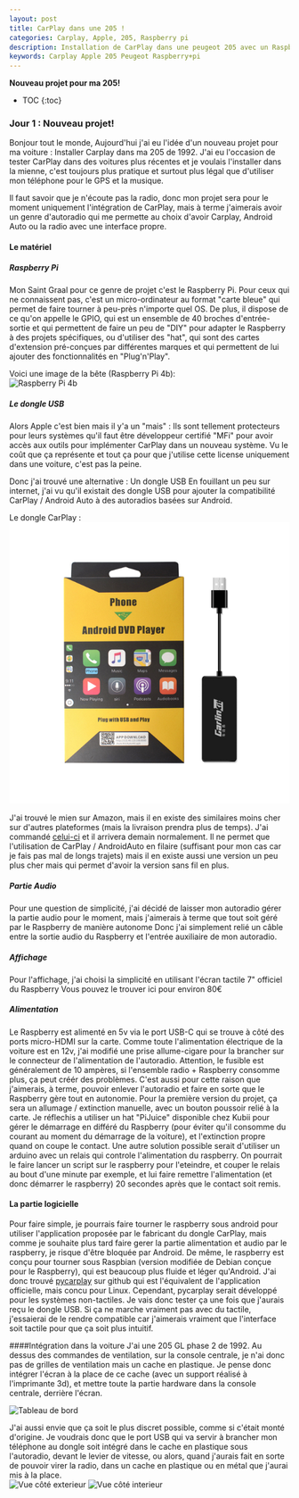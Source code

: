 ```yaml
---
layout: post
title: CarPlay dans une 205 !
categories: Carplay, Apple, 205, Raspberry pi
description: Installation de CarPlay dans une peugeot 205 avec un Raspberry pi
keywords: Carplay Apple 205 Peugeot Raspberry+pi
---
```


**Nouveau projet pour ma 205!**


* TOC
{:toc}

### Jour 1 : Nouveau projet!
Bonjour tout le monde,
Aujourd'hui j'ai eu l'idée d'un nouveau projet pour ma voiture : Installer Carplay dans ma 205 de 1992.
J'ai eu l'occasion de tester CarPlay dans des voitures plus récentes et je voulais l'installer dans la mienne, c'est toujours plus pratique et surtout plus légal que d'utiliser mon téléphone pour le GPS et la musique.

Il faut savoir que je n'écoute pas la radio, donc mon projet sera pour le moment uniquement l'intégration de CarPlay, mais à terme j'aimerais avoir un genre d'autoradio qui me permette au choix d'avoir Carplay, Android Auto ou la radio avec une interface propre.

#### Le matériel
##### Raspberry Pi
Mon Saint Graal pour ce genre de projet c'est le Raspberry Pi.
Pour ceux qui ne connaissent pas, c'est un micro-ordinateur au format "carte bleue" qui permet de faire tourner à peu-près n'importe quel OS. De plus, il dispose de ce qu'on appelle le GPIO, qui est un ensemble de 40 broches d'entrée-sortie et qui permettent de faire un peu de "DIY" pour adapter le Raspberry à des projets spécifiques, ou d'utiliser des "hat", qui sont des cartes d'extension pré-conçues par différentes marques et qui permettent de lui ajouter des fonctionnalités en "Plug'n'Play".

Voici une image de la bête (Raspberry Pi 4b):
<br>
<img src="https://chloedev5.github.io/images/blog/2023-02-03-Raspberry.jpg" alt="Raspberry Pi 4b" />

##### Le dongle USB
Alors Apple c'est bien mais il y'a un "mais" :
Ils sont tellement protecteurs pour leurs systèmes qu'il faut être développeur certifié "MFi" pour avoir accès aux outils pour implémenter CarPlay dans un nouveau système. Vu le coût que ça représente et tout ça pour que j'utilise cette license uniquement dans une voiture, c'est pas la peine.

Donc j'ai trouvé une alternative : Un dongle USB
En fouillant un peu sur internet, j'ai vu qu'il existait des dongle USB pour ajouter la compatibilité CarPlay / Android Auto à des autoradios basées sur Android.

Le dongle CarPlay :
<br>
<img src="/images/blog/2023-02-03-Carlinkit.jpg" alt="CarlinKit" />

J'ai trouvé le mien sur Amazon, mais il en existe des similaires moins cher sur d'autres plateformes (mais la livraison prendra plus de temps). J'ai commandé <a href="https://www.amazon.fr/AndroidAuto-nstallation-lapplication-compatible-MirrorScreen/dp/B0919JS1K3/ref=psdc_389789011_t3_B09ZQF182F">celui-ci</a> et il arrivera demain normalement. Il ne permet que l'utilisation de CarPlay / AndroidAuto en filaire (suffisant pour mon cas car je fais pas mal de longs trajets) mais il en existe aussi une version un peu plus cher mais qui permet d'avoir la version sans fil en plus.

##### Partie Audio
Pour une question de simplicité, j'ai décidé de laisser mon autoradio gérer la partie audio pour le moment, mais j'aimerais à terme que tout soit géré par le Raspberry de manière autonome
Donc j'ai simplement relié un câble entre la sortie audio du Raspberry et l'entrée auxiliaire de mon autoradio.

##### Affichage
Pour l'affichage, j'ai choisi la simplicité en utilisant l'écran tactile 7" officiel du Raspberry
Vous pouvez le trouver <a hrev="https://www.kubii.fr/ecrans-afficheurs/1131-ecran-tactile-officiel-7-800x480-kubii-5056070923850.html">ici</a> pour environ 80€

##### Alimentation
Le Raspberry est alimenté en 5v via le port USB-C qui se trouve à côté des ports micro-HDMI sur la carte. Comme toute l'alimentation électrique de la voiture est en 12v, j'ai modifié une prise allume-cigare pour la brancher sur le connecteur de l'alimentation de l'autoradio. Attention, le fusible est généralement de 10 ampères, si l'ensemble radio + Raspberry consomme plus, ça peut créér des problèmes. C'est aussi pour cette raison que j'aimerais, à terme, pouvoir enlever l'autoradio et faire en sorte que le Raspberry gère tout en autonomie.
Pour la première version du projet, ça sera un allumage / extinction manuelle, avec un bouton poussoir relié à la carte.
Je réflechis a utiliser un hat "PiJuice" disponible chez Kubii pour gérer le démarrage en différé du Raspberry (pour éviter qu'il consomme du courant au moment du démarrage de la voiture), et l'extinction propre quand on coupe le contact.
Une autre solution possible serait d'utiliser un arduino avec un relais qui controle l'alimentation du raspberry.
On pourrait le faire lancer un script sur le raspberry pour l'eteindre, et couper le relais au bout d'une minute par exemple, et lui faire remettre l'alimentation (et donc démarrer le raspberry) 20 secondes après que le contact soit remis.

#### La partie logicielle
Pour faire simple, je pourrais faire tourner le raspberry sous android pour utiliser l'application proposée par le fabricant du dongle CarPlay, mais comme je souhaite plus tard faire gerer la partie alimentation et audio par le raspberry, je risque d'être bloquée par Android. De même, le raspberry est conçu pour tourner sous Raspbian (version modifiée de Debian conçue pour le Raspberry), qui est beaucoup plus fluide et léger qu'Android.
J'ai donc trouvé <a href="https://github.com/electric-monk/pycarplay">pycarplay</a> sur github qui est l'équivalent de l'application officielle, mais concu pour Linux. Cependant, pycarplay serait développé pour les systèmes non-tactiles. Je vais donc tester ça une fois que j'aurais reçu le dongle USB. Si ça ne marche vraiment pas avec du tactile, j'essaierai de le rendre compatible car j'aimerais vraiment que l'interface soit tactile pour que ça soit plus intuitif.

####Intégration dans la voiture
J'ai une 205 GL phase 2 de 1992. Au dessus des commandes de ventilation, sur la console centrale, je n'ai donc pas de grilles de ventilation mais un cache en plastique. Je pense donc intégrer l'écran à la place de ce cache (avec un support réalisé à l'imprimante 3d), et mettre toute la partie hardware dans la console centrale, derrière l'écran.

<img src="https://chloedev5.github.io/images/blog/2023-02-03-205-tableau-de-bord.jpg" alt="Tableau de bord" />

J'ai aussi envie que ça soit le plus discret possible, comme si c'était monté d'origine. Je voudrais donc que le port USB qui va servir à brancher mon téléphone au dongle soit intégré dans le cache en plastique sous l'autoradio, devant le levier de vitesse, ou alors, quand j'aurais fait en sorte de pouvoir virer la radio, dans un cache en plastique ou en métal que j'aurai mis à la place.
<br>
<img src="https://chloedev5.github.io/images/blog/2023-02-03-connecteurusb1.jpg" alt="Vue côté exterieur" />
<img src="https://chloedev5.github.io/images/blog/2023-02-03-connecteurusb2.jpg" alt="Vue côté interieur" />
